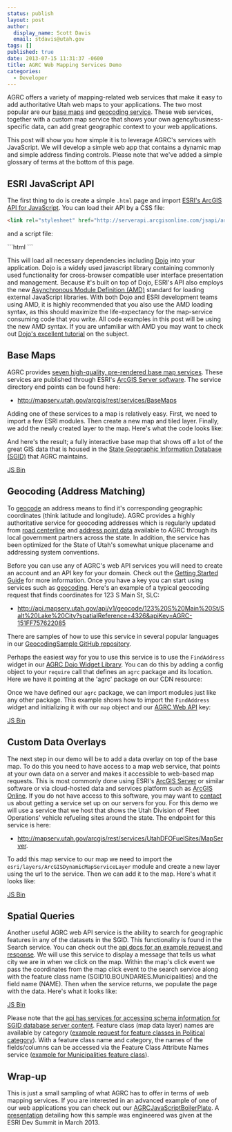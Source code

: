 ```yaml
---
status: publish
layout: post
author:
  display_name: Scott Davis
  email: stdavis@utah.gov
tags: []
published: true
date: 2013-07-15 11:31:37 -0600
title: AGRC Web Mapping Services Demo
categories:
  - Developer
---
```

<p>AGRC offers a variety of mapping-related web services that make it easy to add authoritative Utah web maps to your applications. The two most popular are our <a href="{{ "/developer/base-maps/" | prepend: site.baseurl }}">base maps</a> and <a href="http://api.mapserv.utah.gov/#geocoding">geocoding service</a>. These web services, together with a custom map service that shows your own agency/business-specific data, can add great geographic context to your web applications.</p>
<p>This post will show you how simple it is to leverage AGRC's services with JavaScript. We will develop a simple web app that contains a dynamic map and simple address finding controls. Please note that we've added a simple glossary of terms at the bottom of this page.</p>
<h2 id="esri-javascript-api">ESRI JavaScript API</h2>
<p>The first thing to do is create a simple <code>.html</code> page and import <a href="https://developers.arcgis.com/en/javascript/">ESRI's ArcGIS API for JavaScript</a>. You can load their API by a CSS file:</p>

```html
<link rel="stylesheet" href="http://serverapi.arcgisonline.com/jsapi/arcgis/3.5/js/esri/css/esri.css">
```
<p>and a script file: </p>
```html
<script src="http://serverapi.arcgisonline.com/jsapi/arcgis/3.5/"></script>
```

<p>This will load all necessary dependencies including <a href="https://developers.arcgis.com/en/javascript/jshelp/inside_dojo.html">Dojo</a> into your application. Dojo is a widely used javascript library containing commonly used functionality for cross-browser compatible user interface presentation and management. Because it's built on top of Dojo, ESRI's API also employs the new <a href="http://en.wikipedia.org/wiki/Asynchronous_module_definition">Asynchronous Module Definition (AMD)</a> standard for loading external JavaScript libraries. With both Dojo and ESRI development teams using AMD, it is highly recommended that you also use the AMD loading syntax, as this should maximize the life-expectancy for the map-service consuming code that you write. All code examples in this post will be using the new AMD syntax. If you are unfamiliar with AMD you may want to check out <a href="http://dojotoolkit.org/documentation/tutorials/1.9/modules/">Dojo's excellent tutorial</a> on the subject.</p>
<h2 id="base-maps">Base Maps</h2>
<p>AGRC provides <a href="{{ "/developer/base-maps/" | prepend: site.baseurl }}">seven high-quality, pre-rendered base map services</a>. These services are published through ESRI's <a href="http://www.esri.com/software/arcgis/arcgisserver">ArcGIS Server software</a>. The service directory end points can be found here: </p>
<ul>
<li><a href="http://mapserv.utah.gov/arcgis/rest/services/BaseMaps">http://mapserv.utah.gov/arcgis/rest/services/BaseMaps</a></li>
</ul>
<p>Adding one of these services to a map is relatively easy. First, we need to import a few ESRI modules. Then create a new map and tiled layer. Finally, we add the newly created layer to the map. Here's what the code looks like:</p>
<p><script src="https://gist.github.com/stdavis/5979421.js"></script></p>
<p>And here's the result; a fully interactive base map that shows off a lot of the great GIS data that is housed in the <a href="{{ "/data/" | prepend: site.baseurl }}">State Geographic Information Database (SGID)</a> that AGRC maintains.</p>
<p><a class="jsbin-embed" href="http://jsbin.com/elenab/8/embed?live">JS Bin</a><script src="http://static.jsbin.com/js/embed.js"></script></p>
<h2 id="geocoding-address-matching">Geocoding (Address Matching)</h2>
<p>To <a href="http://en.wikipedia.org/wiki/Geocoding">geocode</a> an address means to find it's corresponding geographic coordinates (think latitude and longitude). AGRC provides a highly authoritative service for geocoding addresses which is regularly updated from <a href="{{ "/data/transportation/" | prepend: site.baseurl }}">road centerline</a> and <a href="{{ "/data/address/" | prepend: site.baseurl }}">address point data</a> available to AGRC through its local government partners across the state. In addition, the service has been optimized for the State of Utah's somewhat unique placename and addressing system conventions.</p>
<p>Before you can use any of AGRC's web API services you will need to create an account and an API key for your domain. Check out the <a href="http://developer.mapserv.utah.gov/StartupGuide">Getting Started Guide</a> for more information. Once you have a key you can start using services such as <a href="http://api.mapserv.utah.gov/#geocoding">geocoding</a>. Here's an example of a typical geocoding request that finds coordinates for 123 S Main St, SLC:</p>
<ul>
<li><a href="http://api.mapserv.utah.gov/api/v1/geocode/123%20S%20Main%20St/Salt%20Lake%20City?spatialReference=4326&amp;apiKey=AGRC-151FF757622085">http://api.mapserv.utah.gov/api/v1/geocode/123%20S%20Main%20St/Salt%20Lake%20City?spatialReference=4326&amp;apiKey=AGRC-151FF757622085</a></li>
</ul>
<p>There are samples of how to use this service in several popular languages in our <a href="https://github.com/agrc/GeocodingSample">GeocodingSample GitHub repository</a>.</p>
<p>Perhaps the easiest way for you to use this service is to use the <code>FindAddress</code> widget in our <a href="https://github.com/agrc/agrc.widgets">AGRC Dojo Widget Library</a>. You can do this by adding a config object to your <code>require</code> call that defines an <code>agrc</code> package and its location. Here we have it pointing at the 'agrc' package on our CDN resource:</p>
<p><script src="https://gist.github.com/stdavis/5985759.js"></script></p>
<p>Once we have defined our <code>agrc</code> package, we can import modules just like any other package. This example shows how to import the <code>FindAddress</code> widget and initializing it with our <code>map</code> object and our <a href="http://api.mapserv.utah.gov/">AGRC Web API</a> key:</p>
<p><a class="jsbin-embed" href="http://jsbin.com/elenab/19/embed?live,javascript">JS Bin</a><script src="http://static.jsbin.com/js/embed.js"></script></p>
<h2 id="custom-data-overlays">Custom Data Overlays</h2>
<p>The next step in our demo will be to add a data overlay on top of the base map. To do this you need to have access to a map web service, that points at your own data on a server and makes it accessible to web-based map requests. This is most commonly done using ESRI's <a href="http://www.esri.com/software/arcgis/arcgisserver">ArcGIS Server</a> or similar software or via cloud-hosted data and services platform such as <a href="http://www.arcgis.com/features/">ArcGIS Online</a>. If you do not have access to this software, you may want to <a href="{{ "/about/contact/" | prepend: site.baseurl }}">contact</a> us about getting a service set up on our servers for you. For this demo we will use a service that we host that shows the Utah Division of Fleet Operations' vehicle refueling sites around the state. The endpoint for this service is here:</p>
<ul>
<li><a href="http://mapserv.utah.gov/arcgis/rest/services/UtahDFOFuelSites/MapServer">http://mapserv.utah.gov/arcgis/rest/services/UtahDFOFuelSites/MapServer</a>.</li>
</ul>
<p>To add this map service to our map we need to import the <code>esri/layers/ArcGISDynamicMapServiceLayer</code> module and create a new layer using the url to the service. Then we can add it to the map. Here's what it looks like:</p>
<p><a class="jsbin-embed" href="http://jsbin.com/elenab/20/embed?live,javascript">JS Bin</a><script src="http://static.jsbin.com/js/embed.js"></script></p>
<h2>Spatial Queries</h2>
<p>
Another useful AGRC web API service is the ability to search for geographic features in any of the datasets in the SGID. This functionality is found in the Search service. You can check out the <a href="http://api.mapserv.utah.gov/#search">api docs for an example request and response</a>. We will use this service to display a message that tells us what city we are in when we click on the map. Within the map's click event we pass the coordinates from the map click event to the search service along with the feature class name (SGID10.BOUNDARIES.Municipalities) and the field name (NAME).  Then when the service returns, we populate the page with the data. Here's what it looks like:</p>
<p><a class="jsbin-embed" href="http://jsbin.com/elenab/23/embed?live,javascript">JS Bin</a><script src="http://static.jsbin.com/js/embed.js"></script></p>
<p>
Please note that the <a href="http://api.mapserv.utah.gov/#info">api has services for accessing schema information for SGID database server content</a>. Feature class (map data layer) names are available by category (<a href="http://api.mapserv.utah.gov/api/v1/info/FeatureClassNames?sgidCategory=Political&sgidVersion=10&apiKey=AGRC-ApiExplorer">example request for feature classes in Political category</a>). With a feature class name and category, the names of the fields/columns can be accessed via the Feature Class Attribute Names service (<a href="http://api.mapserv.utah.gov/api/v1/info/FieldNames/Municipalities?category=Boundaries&sgidVersion=10&apiKey=AGRC-ApiExplorer">example for Municipalities feature class</a>).</p>
<h2 id="wrap-up">Wrap-up</h2>
<p>This is just a small sampling of what AGRC has to offer in terms of web mapping services. If you are interested in an advanced example of one of our web applications you can check out our <a href="https://github.com/agrc/AGRCJavaScriptProjectBoilerPlate">AGRCJavaScriptBoilerPlate</a>. A <a href="http://video.esri.com/watch/2326/how-i-work-utah-agrc-javascript-boilerplate-project-tour">presentation</a> detailing how this sample was engineered was given at the ESRI Dev Summit in March 2013.</p>
<style>
/* override wordpress yellow background */<br />
.highlight {<br />
   background-color: transparent !important;<br />
}<br />
code {<br />
    display: inline-block;<br />
    margin-bottom: 0;<br />
}<br />
iframe {<br />
    height: 450px !important;<br />
    border: none !important;<br />
}<br />
</style>
